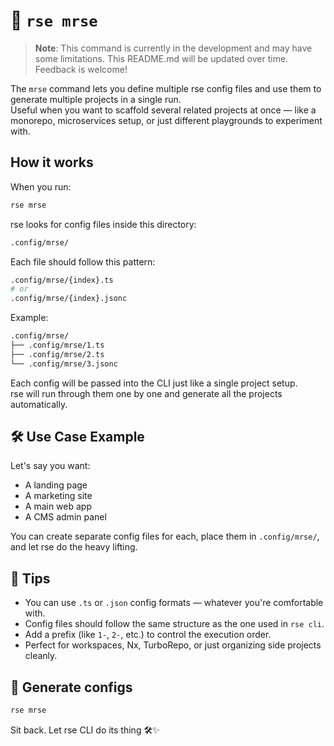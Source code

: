 # 🧪 `rse mrse`

> **Note**: This command is currently in the development and may have some limitations. This README.md will be updated over time. Feedback is welcome!

The `mrse` command lets you define multiple rse config files and use them to generate multiple projects in a single run.  
Useful when you want to scaffold several related projects at once — like a monorepo, microservices setup, or just different playgrounds to experiment with.

## How it works

When you run:

```bash
rse mrse
```

rse looks for config files inside this directory:

```bash
.config/mrse/
```

Each file should follow this pattern:

```bash
.config/mrse/{index}.ts
# or
.config/mrse/{index}.jsonc
```

Example:

```bash
.config/mrse/
├── .config/mrse/1.ts
├── .config/mrse/2.ts
└── .config/mrse/3.jsonc
```

Each config will be passed into the CLI just like a single project setup.  
rse will run through them one by one and generate all the projects automatically.

## 🛠️ Use Case Example

Let's say you want:

- A landing page
- A marketing site
- A main web app
- A CMS admin panel

You can create separate config files for each, place them in `.config/mrse/`, and let rse do the heavy lifting.

## 🧠 Tips

- You can use `.ts` or `.json` config formats — whatever you're comfortable with.
- Config files should follow the same structure as the one used in `rse cli`.
- Add a prefix (like `1-`, `2-`, etc.) to control the execution order.
- Perfect for workspaces, Nx, TurboRepo, or just organizing side projects cleanly.

## 🚀 Generate configs

```bash
rse mrse
```

Sit back. Let rse CLI do its thing 🛠️✨
